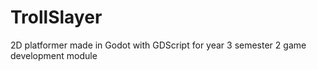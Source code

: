 # TrollSlayer
2D platformer made in Godot with GDScript for year 3 semester 2 game development module
